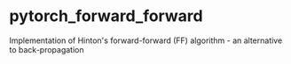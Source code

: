 # pytorch_forward_forward
Implementation of Hinton's forward-forward (FF) algorithm - an alternative to back-propagation 
